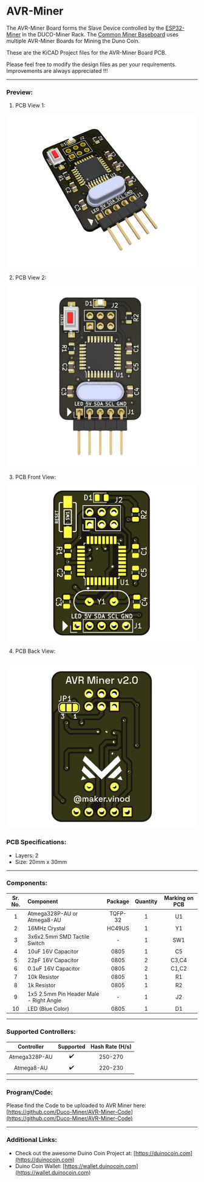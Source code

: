 # AVR-Miner

The AVR-Miner Board forms the Slave Device controlled by the [ESP32-Miner](https://github.com/Duco-Miner/ESP32-Miner) in the DUCO-Miner Rack. The [Common Miner Baseboard](https://github.com/Duco-Miner/Common-Miner-Baseboard) uses multiple AVR-Miner Boards for Mining the Duno Coin.

These are the KiCAD Project files for the AVR-Miner Board PCB.

Please feel free to modify the design files as per your requirements. Improvements are always appreciated !!!

---
### Preview:

1) PCB View 1:

![AVR-Miner](https://github.com/Duco-Miner/AVR-Miner/blob/18e8f97630ff8491f35998306b474113af62d5f5/IMAGES/AVR-MINER-PCB-1.png)

2) PCB View 2:

![AVR-Miner](https://github.com/Duco-Miner/AVR-Miner/blob/18e8f97630ff8491f35998306b474113af62d5f5/IMAGES/AVR-MINER-PCB-2.png)

3) PCB Front View:

![AVR-Miner](https://github.com/Duco-Miner/AVR-Miner/blob/18e8f97630ff8491f35998306b474113af62d5f5/IMAGES/AVR-MINER-PCB-3.png)

4) PCB Back View:

![AVR-Miner](https://github.com/Duco-Miner/AVR-Miner/blob/18e8f97630ff8491f35998306b474113af62d5f5/IMAGES/AVR-MINER-PCB-4.png)
---

### PCB Specifications:

- Layers: 2
- Size: 20mm x 30mm

---

### Components:

| Sr. No. | Component                               | Package | Quantity | Marking on PCB |
| :-----: | :-------------------------------------- | :-----: | :------: | :------------: |
|    1    | Atmega328P-AU or Atmega8-AU             | TQFP-32 |    1     |       U1       |
|    2    | 16MHz Crystal                           | HC49US  |    1     |       Y1       |
|    3    | 3x6x2.5mm SMD Tactile Switch            |    -    |    1     |      SW1       |
|    4    | 10uF 16V Capacitor                      |  0805   |    1     |       C5       |
|    5    | 22pF 16V Capacitor                      |  0805   |    2     |     C3,C4      |
|    6    | 0.1uF 16V Capacitor                     |  0805   |    2     |     C1,C2      |
|    7    | 10k Resistor                            |  0805   |    1     |       R1       |
|    8    | 1k Resistor                             |  0805   |    1     |       R2       |
|    9    | 1x5 2.5mm Pin Header Male - Right Angle |    -    |    1     |       J2       |
|   10    | LED (Blue Color)                        |  0805   |    1     |       D1       |

---

### Supported Controllers:

|  Controller   | Supported | Hash Rate (H/s) |
| :-----------: | :-------: | :-------------: |
| Atmega328P-AU |    ✔️     |     250-270     |
|  Atmega8-AU   |    ✔️     |     220-230     |

---

### Program/Code:

Please find the Code to be uploaded to AVR Miner here: [https://github.com/Duco-Miner/AVR-Miner-Code](https://github.com/Duco-Miner/AVR-Miner-Code)

---

### Additional Links:

- Check out the awesome Duino Coin Project at: [https://duinocoin.com](https://duinocoin.com)
- Duino Coin Wallet: [https://wallet.duinocoin.com](https://wallet.duinocoin.com)

